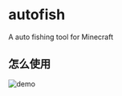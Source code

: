 # autofish
A auto fishing tool for Minecraft
## 怎么使用
![demo](https://github.com/imloafer/autofish/raw/master/demo_video/autofishing.gif)
